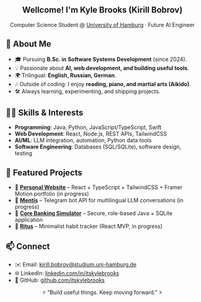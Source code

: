 <h2 align="center">Wellcome! I'm Kyle Brooks (Kirill Bobrov)</h2>
<p align="center">
  Computer Science Student @ <a href="https://www.uni-hamburg.de/en.html">University of Hamburg</a> · Future AI Engineer  
</p>

## 🚀 About Me
- 🎓 Pursuing **B.Sc. in Software Systems Development** (since 2024).  
- 💡 Passionate about **AI, web development, and building useful tools**.  
- 🌍 Trilingual: **English, Russian, German**.  
- 🎶 Outside of coding: I enjoy **reading, piano, and martial arts (Aikido)**.  
- 🛠 Always learning, experimenting, and shipping projects.  

## 🧑‍💻 Skills & Interests
- **Programming**: Java, Python, JavaScript/TypeScript, Swift  
- **Web Development**: React, Node.js, REST APIs, TailwindCSS  
- **AI/ML**: LLM integration, automation, Python data tools  
- **Software Engineering**: Databases (SQL/SQLite), software design, testing  

## 📂 Featured Projects
- 🔗 [**Personal Website**](https://github.com/itskylebrooks/personal-website) – React + TypeScript + TailwindCSS + Framer Motion portfolio (in progress)
- 🤖 [**Mentis**](https://github.com/itskylebrooks/mentis) – Telegram bot API for multilingual LLM conversations (in progress)
- 🏦 [**Core Banking Simulator**](https://github.com/itskylebrooks/core-banking-simulator) – Secure, role-based Java + SQLite application  
- 🧩 [**Ritus**](https://github.com/itskylebrooks/ritus) – Minimalist habit tracker (React MVP, in progress)  

## 📫 Connect
- ✉️ Email: kirill.bobrov@studium.uni-hamburg.de  
- 🌐 LinkedIn: [linkedin.com/in/itskylebrooks](https://linkedin.com/in/itskylebrooks)  
- 🐙 GitHub: [github.com/itskylebrooks](https://github.com/itskylebrooks)  

<p align="center">⚡️ “Build useful things. Keep moving forward.” ⚡️</p>
